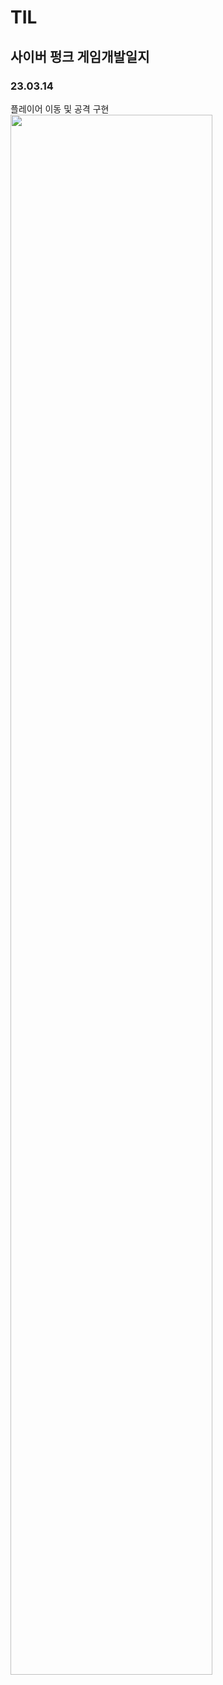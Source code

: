 # TIL
## 사이버 펑크 게임개발일지

### 23.03.14
플레이어 이동 및 공격 구현
<img width="80%" src="https://user-images.githubusercontent.com/86179438/225189159-956b5595-5b46-4873-9f5a-03fea812af4d.mp4"/>
